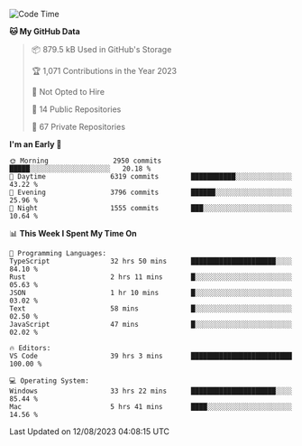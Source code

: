 <!--START_SECTION:waka-->
![Code Time](http://img.shields.io/badge/Code%20Time-4%2C448%20hrs%2015%20mins-blue)

**🐱 My GitHub Data** 

> 📦 879.5 kB Used in GitHub's Storage 
 > 
> 🏆 1,071 Contributions in the Year 2023
 > 
> 🚫 Not Opted to Hire
 > 
> 📜 14 Public Repositories 
 > 
> 🔑 67 Private Repositories 
 > 
**I'm an Early 🐤** 

```text
🌞 Morning                2950 commits        █████░░░░░░░░░░░░░░░░░░░░   20.18 % 
🌆 Daytime                6319 commits        ███████████░░░░░░░░░░░░░░   43.22 % 
🌃 Evening                3796 commits        ██████░░░░░░░░░░░░░░░░░░░   25.96 % 
🌙 Night                  1555 commits        ███░░░░░░░░░░░░░░░░░░░░░░   10.64 % 
```


📊 **This Week I Spent My Time On** 

```text
💬 Programming Languages: 
TypeScript               32 hrs 50 mins      █████████████████████░░░░   84.10 % 
Rust                     2 hrs 11 mins       █░░░░░░░░░░░░░░░░░░░░░░░░   05.63 % 
JSON                     1 hr 10 mins        █░░░░░░░░░░░░░░░░░░░░░░░░   03.02 % 
Text                     58 mins             █░░░░░░░░░░░░░░░░░░░░░░░░   02.50 % 
JavaScript               47 mins             █░░░░░░░░░░░░░░░░░░░░░░░░   02.02 % 

🔥 Editors: 
VS Code                  39 hrs 3 mins       █████████████████████████   100.00 % 

💻 Operating System: 
Windows                  33 hrs 22 mins      █████████████████████░░░░   85.44 % 
Mac                      5 hrs 41 mins       ████░░░░░░░░░░░░░░░░░░░░░   14.56 % 
```


 Last Updated on 12/08/2023 04:08:15 UTC
<!--END_SECTION:waka-->

